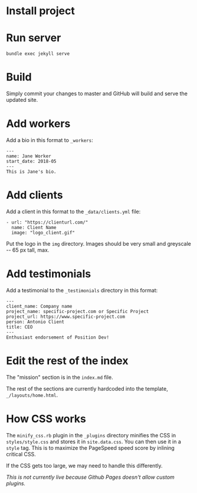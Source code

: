 # Install project

# Run server

```
bundle exec jekyll serve
```

# Build

Simply commit your changes to master and GitHub will build and serve the updated site.

# Add workers

Add a bio in this format to `_workers`:

```
---
name: Jane Worker
start_date: 2018-05
---
This is Jane's bio.
```

# Add clients

Add a client in this format to the `_data/clients.yml` file:

```
- url: "https://clienturl.com/"
  name: Client Name
  image: "logo_client.gif"
```

Put the logo in the `img` directory. Images should be very small and greyscale -- 65 px tall, max.

# Add testimonials

Add a testimonial to the `_testimonials` directory in this format:

```
---
client_name: Company name
project_name: specific-project.com or Specific Project
project_url: https://www.specific-project.com
person: Antonio Client
title: CEO
---
Enthusiast endorsement of Position Dev!
```

# Edit the rest of the index

The "mission" section is in the `index.md` file.

The rest of the sections are currently hardcoded into the template, `_/layouts/home.html`.

# How CSS works

The `minify_css.rb` plugin in the `_plugins` directory minifies the CSS in `styles/style.css` and stores it in `site.data.css`. You can then use it in a `style` tag. This is to maximize the PageSpeed speed score by inlining critical CSS.

If the CSS gets too large, we may need to handle this differently.

*This is not currently live because Github Pages doesn't allow custom plugins.*
